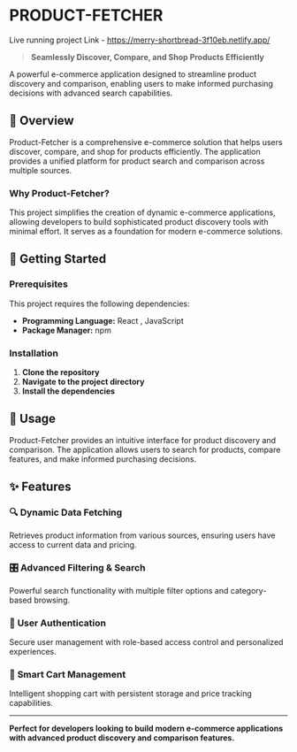 # PRODUCT-FETCHER

Live running project Link - https://merry-shortbread-3f10eb.netlify.app/

> **Seamlessly Discover, Compare, and Shop Products Efficiently**

A powerful e-commerce application designed to streamline product discovery and comparison, enabling users to make informed purchasing decisions with advanced search capabilities.

## 🎯 Overview

Product-Fetcher is a comprehensive e-commerce solution that helps users discover, compare, and shop for products efficiently. The application provides a unified platform for product search and comparison across multiple sources.

### Why Product-Fetcher?

This project simplifies the creation of dynamic e-commerce applications, allowing developers to build sophisticated product discovery tools with minimal effort. It serves as a foundation for modern e-commerce solutions.

## 🚀 Getting Started

### Prerequisites

This project requires the following dependencies:

- **Programming Language:** React , JavaScript
- **Package Manager:** npm


### Installation

1. **Clone the repository**
2. **Navigate to the project directory**
3. **Install the dependencies**

## 📖 Usage

Product-Fetcher provides an intuitive interface for product discovery and comparison. The application allows users to search for products, compare features, and make informed purchasing decisions.

## ✨ Features

### 🔍 **Dynamic Data Fetching**
Retrieves product information from various sources, ensuring users have access to current data and pricing.

### 🎛️ **Advanced Filtering & Search**
Powerful search functionality with multiple filter options and category-based browsing.

### 🔐 **User Authentication**
Secure user management with role-based access control and personalized experiences.

### 🛒 **Smart Cart Management**
Intelligent shopping cart with persistent storage and price tracking capabilities.

---

**Perfect for developers looking to build modern e-commerce applications with advanced product discovery and comparison features.**

